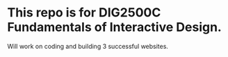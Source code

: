 # This repo is for DIG2500C Fundamentals of Interactive Design.
Will work on coding and building 3 successful websites.
